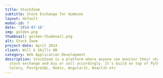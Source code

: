 ```yaml
---
title: StockZoom
subtitle: Stock Exchange for dummies
layout: default
modal-id: 7
date: '2014-07-16'
img: golden.png
thumbnail: golden-thumbnail.png
alt: Stock Zoom
project-date: April 2014
client: Will & Skills AB
category: Web Application Development
description: StockZoom is a platform where anyone can monitor their shares on the
  stock exchange and buy or sell accordingly. It's build on top of Python, ElasticSearch,
  Celery, PostgreSQL, Redis, AngularJS, ReactJS etc
---
```


